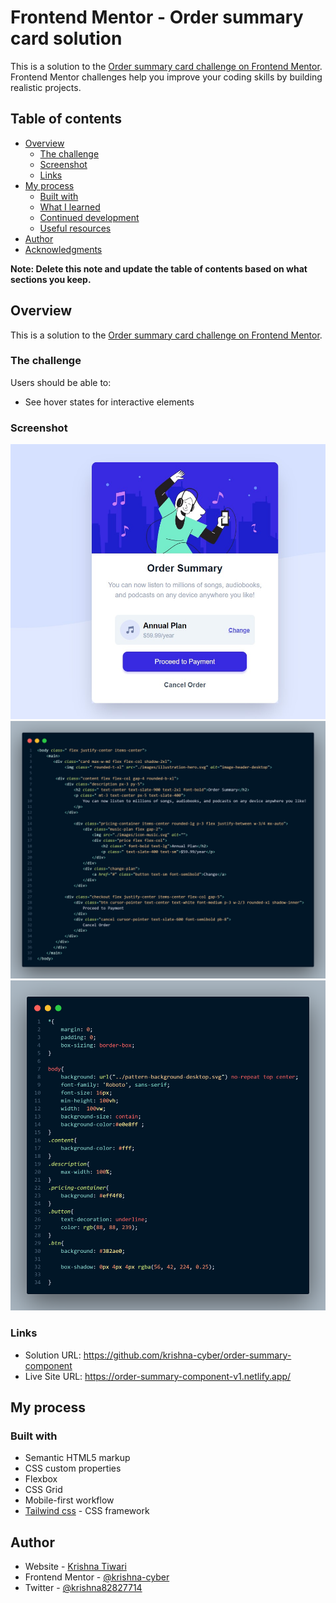 # Frontend Mentor - Order summary card solution

This is a solution to the [Order summary card challenge on Frontend Mentor](https://www.frontendmentor.io/challenges/order-summary-component-QlPmajDUj). Frontend Mentor challenges help you improve your coding skills by building realistic projects. 

## Table of contents

- [Overview](#overview)
  - [The challenge](#the-challenge)
  - [Screenshot](#screenshot)
  - [Links](#links)
- [My process](#my-process)
  - [Built with](#built-with)
  - [What I learned](#what-i-learned)
  - [Continued development](#continued-development)
  - [Useful resources](#useful-resources)
- [Author](#author)
- [Acknowledgments](#acknowledgments)

**Note: Delete this note and update the table of contents based on what sections you keep.**

## Overview
This is a solution to the [Order summary card challenge on Frontend Mentor](https://www.frontendmentor.io/challenges/order-summary-component-QlPmajDUj).

### The challenge

Users should be able to:

- See hover states for interactive elements

### Screenshot

![](./screenshot.jpg)
![](./code.png)
![](./csspng.png)

### Links

- Solution URL: https://github.com/krishna-cyber/order-summary-component
- Live Site URL: https://order-summary-component-v1.netlify.app/
## My process

### Built with

- Semantic HTML5 markup
- CSS custom properties
- Flexbox
- CSS Grid
- Mobile-first workflow
- [Tailwind css](https://tailwindcss.com/) - CSS framework



## Author

- Website - [Krishna Tiwari](https://www.your-site.com)
- Frontend Mentor - [@krishna-cyber](https://www.frontendmentor.io/profile/krishna-cyber)
- Twitter - [@krishna82827714](https://twitter.com/Krishna82827714)

